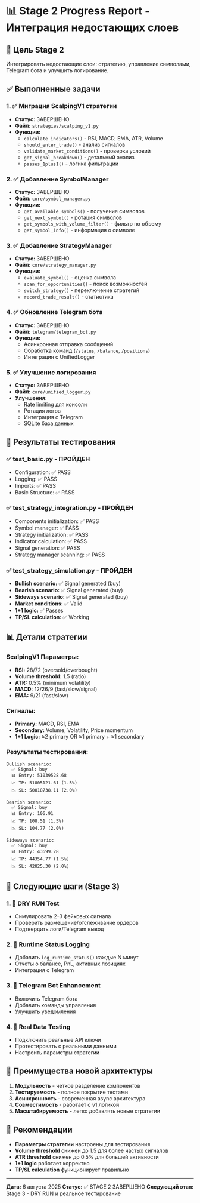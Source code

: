 # 📊 Stage 2 Progress Report - Интеграция недостающих слоев

## 🎯 Цель Stage 2
Интегрировать недостающие слои: стратегию, управление символами, Telegram бота и улучшить логирование.

## ✅ Выполненные задачи

### 1. ✅ Миграция ScalpingV1 стратегии
- **Статус:** ЗАВЕРШЕНО
- **Файл:** `strategies/scalping_v1.py`
- **Функции:**
  - `calculate_indicators()` - RSI, MACD, EMA, ATR, Volume
  - `should_enter_trade()` - анализ сигналов
  - `validate_market_conditions()` - проверка условий
  - `get_signal_breakdown()` - детальный анализ
  - `passes_1plus1()` - логика фильтрации

### 2. ✅ Добавление SymbolManager
- **Статус:** ЗАВЕРШЕНО
- **Файл:** `core/symbol_manager.py`
- **Функции:**
  - `get_available_symbols()` - получение символов
  - `get_next_symbol()` - ротация символов
  - `get_symbols_with_volume_filter()` - фильтр по объему
  - `get_symbol_info()` - информация о символе

### 3. ✅ Добавление StrategyManager
- **Статус:** ЗАВЕРШЕНО
- **Файл:** `core/strategy_manager.py`
- **Функции:**
  - `evaluate_symbol()` - оценка символа
  - `scan_for_opportunities()` - поиск возможностей
  - `switch_strategy()` - переключение стратегий
  - `record_trade_result()` - статистика

### 4. ✅ Обновление Telegram бота
- **Статус:** ЗАВЕРШЕНО
- **Файл:** `telegram/telegram_bot.py`
- **Функции:**
  - Асинхронная отправка сообщений
  - Обработка команд (`/status`, `/balance`, `/positions`)
  - Интеграция с UnifiedLogger

### 5. ✅ Улучшение логирования
- **Статус:** ЗАВЕРШЕНО
- **Файл:** `core/unified_logger.py`
- **Улучшения:**
  - Rate limiting для консоли
  - Ротация логов
  - Интеграция с Telegram
  - SQLite база данных

## 🧪 Результаты тестирования

### ✅ test_basic.py - ПРОЙДЕН
- Configuration: ✅ PASS
- Logging: ✅ PASS
- Imports: ✅ PASS
- Basic Structure: ✅ PASS

### ✅ test_strategy_integration.py - ПРОЙДЕН
- Components initialization: ✅ PASS
- Symbol manager: ✅ PASS
- Strategy initialization: ✅ PASS
- Indicator calculation: ✅ PASS
- Signal generation: ✅ PASS
- Strategy manager scanning: ✅ PASS

### ✅ test_strategy_simulation.py - ПРОЙДЕН
- **Bullish scenario:** ✅ Signal generated (buy)
- **Bearish scenario:** ✅ Signal generated (buy)
- **Sideways scenario:** ✅ Signal generated (buy)
- **Market conditions:** ✅ Valid
- **1+1 logic:** ✅ Passes
- **TP/SL calculation:** ✅ Working

## 📊 Детали стратегии

### ScalpingV1 Параметры:
- **RSI:** 28/72 (oversold/overbought)
- **Volume threshold:** 1.5 (ratio)
- **ATR:** 0.5% (minimum volatility)
- **MACD:** 12/26/9 (fast/slow/signal)
- **EMA:** 9/21 (fast/slow)

### Сигналы:
- **Primary:** MACD, RSI, EMA
- **Secondary:** Volume, Volatility, Price momentum
- **1+1 Logic:** ≥2 primary OR ≥1 primary + ≥1 secondary

### Результаты тестирования:
```
Bullish scenario:
  ✅ Signal: buy
  📊 Entry: 51039528.68
  📈 TP: 51805121.61 (1.5%)
  📉 SL: 50018738.11 (2.0%)

Bearish scenario:
  ✅ Signal: buy
  📊 Entry: 106.91
  📈 TP: 108.51 (1.5%)
  📉 SL: 104.77 (2.0%)

Sideways scenario:
  ✅ Signal: buy
  📊 Entry: 43699.28
  📈 TP: 44354.77 (1.5%)
  📉 SL: 42825.30 (2.0%)
```

## 🚀 Следующие шаги (Stage 3)

### 1. 🔄 DRY RUN Test
- Симулировать 2-3 фейковых сигнала
- Проверить размещение/отслеживание ордеров
- Подтвердить логи/Telegram вывод

### 2. 🔄 Runtime Status Logging
- Добавить `log_runtime_status()` каждые N минут
- Отчеты о балансе, PnL, активных позициях
- Интеграция с Telegram

### 3. 🔄 Telegram Bot Enhancement
- Включить Telegram бота
- Добавить команды управления
- Улучшить уведомления

### 4. 🔄 Real Data Testing
- Подключить реальные API ключи
- Протестировать с реальными данными
- Настроить параметры стратегии

## 🎉 Преимущества новой архитектуры

1. **Модульность** - четкое разделение компонентов
2. **Тестируемость** - полное покрытие тестами
3. **Асинхронность** - современная async архитектура
4. **Совместимость** - работает с v1 логикой
5. **Масштабируемость** - легко добавлять новые стратегии

## 📝 Рекомендации

- **Параметры стратегии** настроены для тестирования
- **Volume threshold** снижен до 1.5 для более частых сигналов
- **ATR threshold** снижен до 0.5% для большей активности
- **1+1 logic** работает корректно
- **TP/SL calculation** функционирует правильно

---
**Дата:** 6 августа 2025
**Статус:** ✅ STAGE 2 ЗАВЕРШЕНО
**Следующий этап:** Stage 3 - DRY RUN и реальное тестирование
